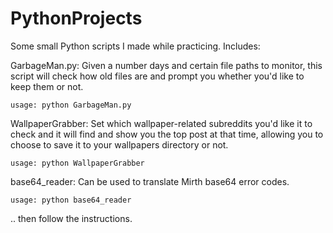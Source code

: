 # PythonProjects
Some small Python scripts I made while practicing. Includes:

GarbageMan.py:
Given a number days and certain file paths to monitor, this script will check how old files are and prompt you whether you'd like to keep them or not.

`usage: python GarbageMan.py`

WallpaperGrabber:
Set which wallpaper-related subreddits you'd like it to check and it will find and show you the top post at that time, allowing you to choose to save it to your wallpapers directory or not.

`usage: python WallpaperGrabber`

base64_reader:
Can be used to translate Mirth base64 error codes.

`usage: python base64_reader`

.. then follow the instructions.
